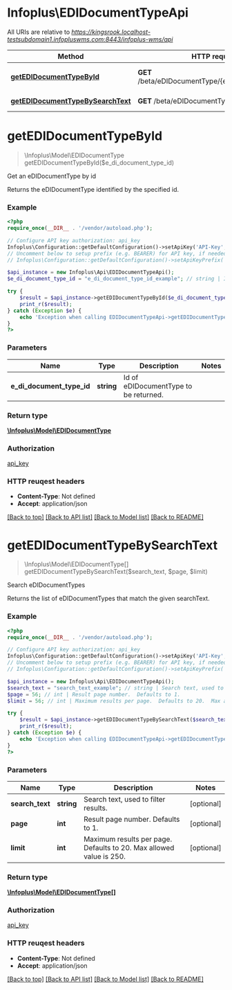 # Infoplus\EDIDocumentTypeApi

All URIs are relative to *https://kingsrook.localhost-testsubdomain1.infopluswms.com:8443/infoplus-wms/api*

Method | HTTP request | Description
------------- | ------------- | -------------
[**getEDIDocumentTypeById**](EDIDocumentTypeApi.md#getEDIDocumentTypeById) | **GET** /beta/eDIDocumentType/{eDIDocumentTypeId} | Get an eDIDocumentType by id
[**getEDIDocumentTypeBySearchText**](EDIDocumentTypeApi.md#getEDIDocumentTypeBySearchText) | **GET** /beta/eDIDocumentType/search | Search eDIDocumentTypes


# **getEDIDocumentTypeById**
> \Infoplus\Model\EDIDocumentType getEDIDocumentTypeById($e_di_document_type_id)

Get an eDIDocumentType by id

Returns the eDIDocumentType identified by the specified id.

### Example 
```php
<?php
require_once(__DIR__ . '/vendor/autoload.php');

// Configure API key authorization: api_key
Infoplus\Configuration::getDefaultConfiguration()->setApiKey('API-Key', 'YOUR_API_KEY');
// Uncomment below to setup prefix (e.g. BEARER) for API key, if needed
// Infoplus\Configuration::getDefaultConfiguration()->setApiKeyPrefix('API-Key', 'BEARER');

$api_instance = new Infoplus\Api\EDIDocumentTypeApi();
$e_di_document_type_id = "e_di_document_type_id_example"; // string | Id of eDIDocumentType to be returned.

try { 
    $result = $api_instance->getEDIDocumentTypeById($e_di_document_type_id);
    print_r($result);
} catch (Exception $e) {
    echo 'Exception when calling EDIDocumentTypeApi->getEDIDocumentTypeById: ', $e->getMessage(), "\n";
}
?>
```

### Parameters

Name | Type | Description  | Notes
------------- | ------------- | ------------- | -------------
 **e_di_document_type_id** | **string**| Id of eDIDocumentType to be returned. | 

### Return type

[**\Infoplus\Model\EDIDocumentType**](EDIDocumentType.md)

### Authorization

[api_key](../README.md#api_key)

### HTTP reuqest headers

 - **Content-Type**: Not defined
 - **Accept**: application/json

[[Back to top]](#) [[Back to API list]](../README.md#documentation-for-api-endpoints) [[Back to Model list]](../README.md#documentation-for-models) [[Back to README]](../README.md)

# **getEDIDocumentTypeBySearchText**
> \Infoplus\Model\EDIDocumentType[] getEDIDocumentTypeBySearchText($search_text, $page, $limit)

Search eDIDocumentTypes

Returns the list of eDIDocumentTypes that match the given searchText.

### Example 
```php
<?php
require_once(__DIR__ . '/vendor/autoload.php');

// Configure API key authorization: api_key
Infoplus\Configuration::getDefaultConfiguration()->setApiKey('API-Key', 'YOUR_API_KEY');
// Uncomment below to setup prefix (e.g. BEARER) for API key, if needed
// Infoplus\Configuration::getDefaultConfiguration()->setApiKeyPrefix('API-Key', 'BEARER');

$api_instance = new Infoplus\Api\EDIDocumentTypeApi();
$search_text = "search_text_example"; // string | Search text, used to filter results.
$page = 56; // int | Result page number.  Defaults to 1.
$limit = 56; // int | Maximum results per page.  Defaults to 20.  Max allowed value is 250.

try { 
    $result = $api_instance->getEDIDocumentTypeBySearchText($search_text, $page, $limit);
    print_r($result);
} catch (Exception $e) {
    echo 'Exception when calling EDIDocumentTypeApi->getEDIDocumentTypeBySearchText: ', $e->getMessage(), "\n";
}
?>
```

### Parameters

Name | Type | Description  | Notes
------------- | ------------- | ------------- | -------------
 **search_text** | **string**| Search text, used to filter results. | [optional] 
 **page** | **int**| Result page number.  Defaults to 1. | [optional] 
 **limit** | **int**| Maximum results per page.  Defaults to 20.  Max allowed value is 250. | [optional] 

### Return type

[**\Infoplus\Model\EDIDocumentType[]**](EDIDocumentType.md)

### Authorization

[api_key](../README.md#api_key)

### HTTP reuqest headers

 - **Content-Type**: Not defined
 - **Accept**: application/json

[[Back to top]](#) [[Back to API list]](../README.md#documentation-for-api-endpoints) [[Back to Model list]](../README.md#documentation-for-models) [[Back to README]](../README.md)

